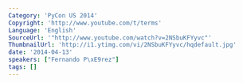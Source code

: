 ```yaml
---
Category: 'PyCon US 2014'
Copyright: 'http://www.youtube.com/t/terms'
Language: 'English'
SourceUrl: '"http://www.youtube.com/watch?v=2NSbuKFYyvc"'
ThumbnailUrl: 'http://i1.ytimg.com/vi/2NSbuKFYyvc/hqdefault.jpg'
date: '2014-04-13'
speakers: ["Fernando P\xE9rez"]
tags: []
---
```



